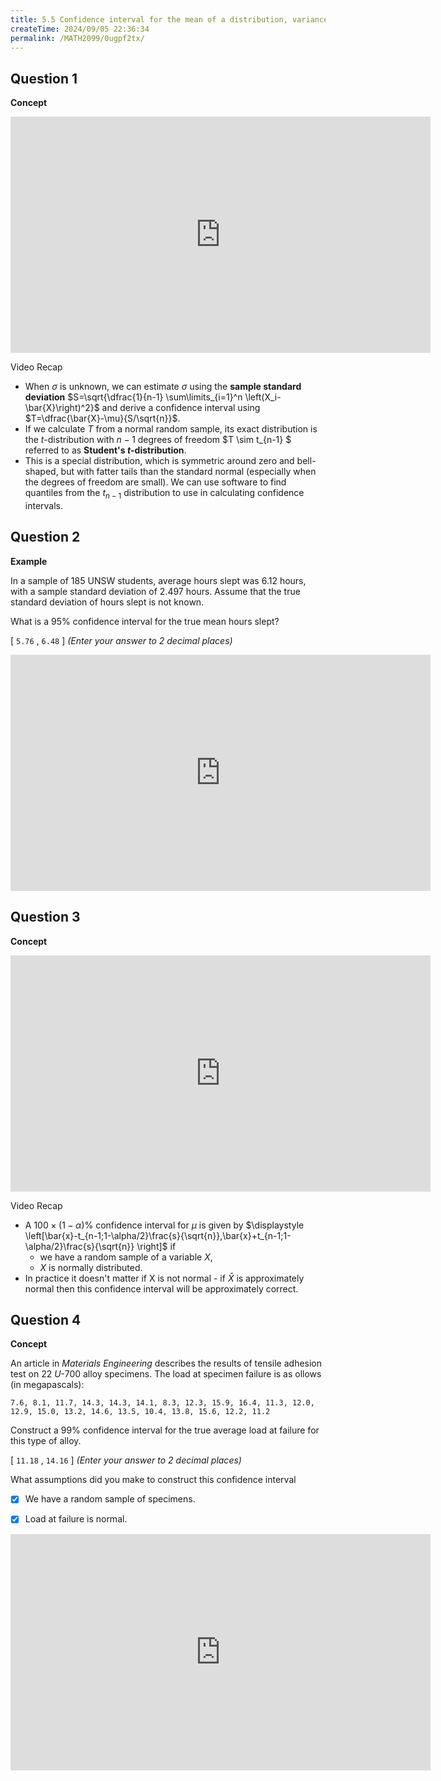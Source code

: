 ```yaml
---
title: 5.5 Confidence interval for the mean of a distribution, variance unknown
createTime: 2024/09/05 22:36:34
permalink: /MATH2099/0ugpf2tx/
---
```


## Question 1

<div class="how_qb">

**Concept**

<iframe width="672" height="378" src="https://www.youtube.com/embed/_ZvhGxG8Y2M" title="L5 09 Student&#39;s t distribution" frameborder="0" allow="accelerometer; autoplay; clipboard-write; encrypted-media; gyroscope; picture-in-picture; web-share" referrerpolicy="strict-origin-when-cross-origin" allowfullscreen></iframe>

Video Recap

- When $\sigma$ is unknown, we can estimate $\sigma$ using the **sample standard deviation** $S=\sqrt{\dfrac{1}{n-1} \sum\limits_{i=1}^n \left(X_i-\bar{X}\right)^2}$ and derive a confidence interval using $T=\dfrac{\bar{X}-\mu}{S/\sqrt{n}}$.
- If we calculate $T$ from a normal random sample, its exact distribution is the $t$-distribution with $n-1$ degrees of freedom $T \sim t_{n-1} $ referred to as **Student's $t$-distribution**.
- This is a special distribution, which is symmetric around zero and bell-shaped, but with fatter tails than the standard normal (especially when the degrees of freedom are small). We can use software to find quantiles from the $t_{n-1}$ distribution to use in calculating confidence intervals.

</div>


## Question 2

<div class="how_qb">

**Example**

In a sample of $185$ UNSW students, average hours slept was $6.12$ hours, with a sample standard deviation of $2.497$ hours. Assume that the true standard deviation of hours slept is not known.

What is a $95\%$ confidence interval for the true mean hours slept?

$[$ `5.76` $,$ `6.48` $]$ *(Enter your answer to 2 decimal places)*

<iframe width="672" height="378" src="https://www.youtube.com/embed/oKyR1iJKocM" title="L5 10 t Confidence Interval Average Sleep Example" frameborder="0" allow="accelerometer; autoplay; clipboard-write; encrypted-media; gyroscope; picture-in-picture; web-share" referrerpolicy="strict-origin-when-cross-origin" allowfullscreen></iframe>

</div>

## Question 3

<div class="how_qb">

**Concept**

<iframe width="672" height="378" src="https://www.youtube.com/embed/OOwWTU9uhNU" title="L5 11 t-Confidence Interval" frameborder="0" allow="accelerometer; autoplay; clipboard-write; encrypted-media; gyroscope; picture-in-picture; web-share" referrerpolicy="strict-origin-when-cross-origin" allowfullscreen></iframe>

Video Recap

- A $100\times(1-\alpha)\%$ confidence interval for $\mu$ is given by $\displaystyle \left[\bar{x}-t_{n-1;1-\alpha/2}\frac{s}{\sqrt{n}},\bar{x}+t_{n-1;1-\alpha/2}\frac{s}{\sqrt{n}} \right]$ if
  - we have a random sample of a variable $X$,
  - $X$ is normally distributed.
- In practice it doesn't matter if X is not normal - if $\bar{X}$ is approximately normal then this confidence interval will be approximately correct.

</div>

## Question 4

<div class="how_qb">

**Concept**

An article in *Materials Engineering* describes the results of tensile adhesion test on $22$ *U*-700 alloy specimens. The load at specimen failure is as ollows (in megapascals):

`7.6, 8.1, 11.7, 14.3, 14.3, 14.1, 8.3, 12.3, 15.9, 16.4, 11.3, 12.0, 12.9, 15.0, 13.2, 14.6, 13.5, 10.4, 13.8, 15.6, 12.2, 11.2`

Construct a $99\%$ confidence interval for the true average load at failure for this type of alloy.

$[$ `11.18` $,$ `14.16` $]$ *(Enter your answer to 2 decimal places)*

What assumptions did you make to construct this confidence interval

- [x] We have a random sample of specimens.

- [x] Load at failure is normal.

<iframe width="672" height="378" src="https://www.youtube.com/embed/YXBqFevfa6I" title="L5 12 Confidence Intervals from t Distribution Tensile Adhesion Example" frameborder="0" allow="accelerometer; autoplay; clipboard-write; encrypted-media; gyroscope; picture-in-picture; web-share" referrerpolicy="strict-origin-when-cross-origin" allowfullscreen></iframe>

</div>